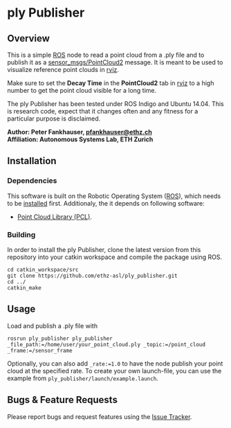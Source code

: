 ply Publisher
======================

Overview
---------------

This is a simple [ROS] node to read a point cloud from a .ply file and to publish it as a [sensor_msgs/PointCloud2] message. It is meant to be used to visualize reference point clouds in [rviz].

Make sure to set the **Decay Time** in the **PointCloud2** tab in [rviz] to a high number to get the point cloud visible for a long time.

The ply Publisher has been tested under ROS Indigo and Ubuntu 14.04. This is research code, expect that it changes often and any fitness for a particular purpose is disclaimed.

**Author: Peter Fankhauser, pfankhauser@ethz.ch<br />
Affiliation: Autonomous Systems Lab, ETH Zurich**


Installation
------------

### Dependencies

This software is built on the Robotic Operating System ([ROS]), which needs to be [installed](http://wiki.ros.org) first. Additionaly, the it depends on following software:

- [Point Cloud Library (PCL)](http://pointclouds.org/).


### Building

In order to install the ply Publisher, clone the latest version from this repository into your catkin workspace and compile the package using ROS.

    cd catkin_workspace/src
    git clone https://github.com/ethz-asl/ply_publisher.git
    cd ../
    catkin_make


Usage
------------

Load and publish a .ply file with

    rosrun ply_publisher ply_publisher _file_path:=/home/user/your_point_cloud.ply _topic:=/point_cloud _frame:=/sensor_frame

Optionally, you can also add `_rate:=1.0` to have the node publish your point cloud at the specified rate. To create your own launch-file, you can use the example from `ply_publisher/launch/example.launch`.


Bugs & Feature Requests
------------

Please report bugs and request features using the [Issue Tracker](https://github.com/ethz-asl/ply_publisher/issues).


[ROS]: http://www.ros.org
[rviz]: http://wiki.ros.org/rviz
[sensor_msgs/PointCloud2]: http://docs.ros.org/api/sensor_msgs/html/msg/PointCloud2.html

